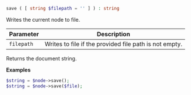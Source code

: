 ```php
save ( [ string $filepath = '' ] ) : string
```

Writes the current node to file.

| Parameter  | Description                                            |
|------------|--------------------------------------------------------|
| `filepath` | Writes to file if the provided file path is not empty. |

Returns the document string.

**Examples**

```php
$string = $node->save();
$string = $node->save($file);
```